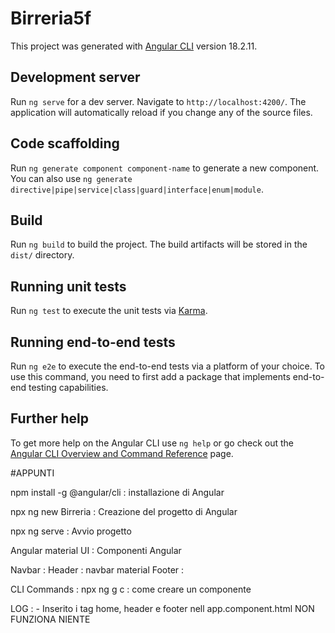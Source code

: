 # Birreria5f

This project was generated with [Angular CLI](https://github.com/angular/angular-cli) version 18.2.11.

## Development server

Run `ng serve` for a dev server. Navigate to `http://localhost:4200/`. The application will automatically reload if you change any of the source files.

## Code scaffolding

Run `ng generate component component-name` to generate a new component. You can also use `ng generate directive|pipe|service|class|guard|interface|enum|module`.

## Build

Run `ng build` to build the project. The build artifacts will be stored in the `dist/` directory.

## Running unit tests

Run `ng test` to execute the unit tests via [Karma](https://karma-runner.github.io).

## Running end-to-end tests

Run `ng e2e` to execute the end-to-end tests via a platform of your choice. To use this command, you need to first add a package that implements end-to-end testing capabilities.

## Further help

To get more help on the Angular CLI use `ng help` or go check out the [Angular CLI Overview and Command Reference](https://angular.dev/tools/cli) page.



#APPUNTI

npm install -g @angular/cli : installazione di Angular

npx ng new Birreria : Creazione del progetto di Angular

npx ng serve : Avvio progetto

Angular material UI : Componenti Angular

Navbar : Header : navbar material Footer :

CLI Commands : npx ng g c : come creare un componente

LOG : - Inserito i tag home, header e footer nell app.component.html NON FUNZIONA NIENTE
